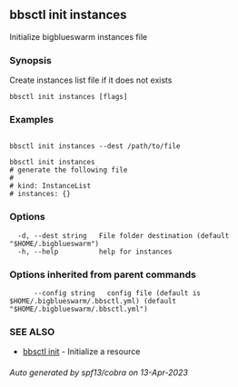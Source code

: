 ## bbsctl init instances

Initialize bigblueswarm instances file

### Synopsis

Create instances list file if it does not exists

```
bbsctl init instances [flags]
```

### Examples

```

bbsctl init instances --dest /path/to/file

bbsctl init instances
# generate the following file
#
# kind: InstanceList
# instances: {}

```

### Options

```
  -d, --dest string   File folder destination (default "$HOME/.bigblueswarm")
  -h, --help          help for instances
```

### Options inherited from parent commands

```
      --config string   config file (default is $HOME/.bigblueswarm/.bbsctl.yml) (default "$HOME/.bigblueswarm/.bbsctl.yml")
```

### SEE ALSO

* [bbsctl init](bbsctl_init.md)	 - Initialize a resource

###### Auto generated by spf13/cobra on 13-Apr-2023
